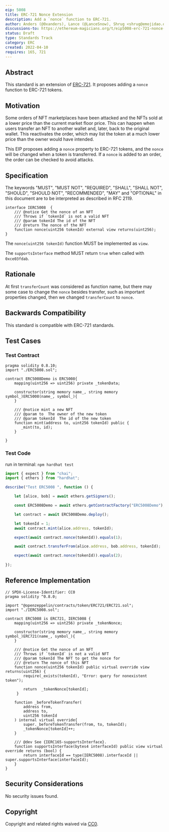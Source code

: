 ```yaml
---
eip: 5008
title: ERC-721 Nonce Extension
description: Add a `nonce` function to ERC-721.
author: Anders (@0xanders), Lance (@LanceSnow), Shrug <shrug@emojidao.org>
discussions-to: https://ethereum-magicians.org/t/eip5008-erc-721-nonce-and-metadata-update-extension/8925
status: Draft
type: Standards Track
category: ERC
created: 2022-04-10
requires: 165, 721
---
```


## Abstract

This standard is an extension of [ERC-721](./eip-721.md). It proposes adding a `nonce` function to ERC-721 tokens.

## Motivation

Some orders of NFT marketplaces have been attacked and the NFTs sold at a lower price than the current market floor price. This can happen when users transfer an NFT to another wallet and, later, back to the original wallet. This reactivates the order, which may list the token at a much lower price than the owner would have intended.

This EIP proposes adding a `nonce` property to ERC-721 tokens, and the `nonce` will be changed when a token is transferred. If a `nonce` is added to an order, the order can be checked to avoid attacks.

## Specification

The keywords "MUST", "MUST NOT", "REQUIRED", "SHALL", "SHALL NOT", "SHOULD", "SHOULD NOT", "RECOMMENDED", "MAY" and "OPTIONAL" in this document are to be interpreted as described in RFC 2119.

```solidity
interface IERC5008  {
    /// @notice Get the nonce of an NFT
    /// Throws if `tokenId` is not a valid NFT
    /// @param tokenId The id of the NFT
    /// @return The nonce of the NFT
    function nonce(uint256 tokenId) external view returns(uint256);
}
```
The `nonce(uint256 tokenId)` function MUST be implemented as `view`.

The `supportsInterface` method MUST return `true` when called with `0xce03fdab`.

## Rationale

At first `transferCount` was considered as function name, but there may some case to change the `nonce` besides transfer, such as important properties changed, then we changed `transferCount` to `nonce`.


## Backwards Compatibility

This standard is compatible with ERC-721 standards.

## Test Cases

### Test Contract 

```solidity
pragma solidity 0.8.10;
import "./ERC5008.sol";

contract ERC5008Demo is ERC5008{
    mapping(uint256 => uint256) private _tokenData;

    constructor(string memory name_, string memory symbol_)ERC5008(name_, symbol_){
    }

    /// @notice mint a new NFT  
    /// @param to  The owner of the new token
    /// @param tokenId  The id of the new token
    function mint(address to, uint256 tokenId) public {
       _mint(to, id);
    }

}

```
### Test Code

run in terminal: `npm hardhat test`

```TypeScript
import { expect } from "chai";
import { ethers } from "hardhat";

describe("Test ERC5008 ", function () {

    let [alice, bob] = await ethers.getSigners();

    const ERC5008Demo = await ethers.getContractFactory("ERC5008Demo");

    let contract = await ERC5008Demo.deploy();

    let tokenId = 1;
    await contract.mint(alice.address, tokenId);

    expect(await contract.nonce(tokenId)).equals(1);

    await contract.transferFrom(alice.address, bob.address, tokenId);

    expect(await contract.nonce(tokenId)).equals(2);
    
});
```

## Reference Implementation

```solidity
// SPDX-License-Identifier: CC0
pragma solidity ^0.8.0;

import "@openzeppelin/contracts/token/ERC721/ERC721.sol";
import "./IERC5008.sol";

contract ERC5008 is ERC721, IERC5008 {
    mapping(uint256 => uint256) private _tokenNonce;

    constructor(string memory name_, string memory symbol_)ERC721(name_, symbol_){
    }

    /// @notice Get the nonce of an NFT
    /// Throws if `tokenId` is not a valid NFT
    /// @param tokenId The NFT to get the nonce for
    /// @return The nonce of this NFT
    function nonce(uint256 tokenId) public virtual override view returns(uint256) {
        require(_exists(tokenId), "Error: query for nonexistent token");

        return  _tokenNonce[tokenId];
     }

    function _beforeTokenTransfer(
        address from,
        address to,
        uint256 tokenId
    ) internal virtual override{
        super._beforeTokenTransfer(from, to, tokenId);
        _tokenNonce[tokenId]++;
    }

    /// @dev See {IERC165-supportsInterface}.
    function supportsInterface(bytes4 interfaceId) public view virtual override returns (bool) {
        return interfaceId == type(IERC5008).interfaceId || super.supportsInterface(interfaceId);
    }
}
```

## Security Considerations
No security issues found.

## Copyright
Copyright and related rights waived via [CC0](https://creativecommons.org/publicdomain/zero/1.0/).
